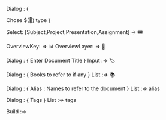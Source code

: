 Dialog : {

Chose $(🎫) type 
}

Select: [Subject,Project,Presentation,Assignment]  => 🎟️


OverviewKey: => 📊
OverviewLayer: => 🎫

Dialog : {
Enter Document Title 
}
Input :=> 🏷️

Dialog : {
Books to refer to if any
}
List :=> 📚

Dialog : {
Alias : 
Names to refer to the document
}
List :=> alias

Dialog : {
Tags 
}
List :=> tags

Build :=>
